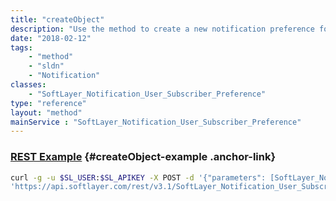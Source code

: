 ```yaml
---
title: "createObject"
description: "Use the method to create a new notification preference for a subscriber "
date: "2018-02-12"
tags:
    - "method"
    - "sldn"
    - "Notification"
classes:
    - "SoftLayer_Notification_User_Subscriber_Preference"
type: "reference"
layout: "method"
mainService : "SoftLayer_Notification_User_Subscriber_Preference"
---
```


### [REST Example](#createObject-example) <a href="/article/rest/"><i class="fas fa-question"></i></a> {#createObject-example .anchor-link} 
```bash
curl -g -u $SL_USER:$SL_APIKEY -X POST -d '{"parameters": [SoftLayer_Notification_User_Subscriber_Preference]}' \
'https://api.softlayer.com/rest/v3.1/SoftLayer_Notification_User_Subscriber_Preference/createObject'
```
